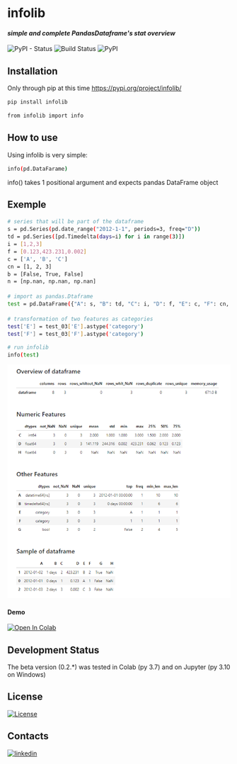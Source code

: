 # infolib
#### _simple and complete PandasDataframe's stat overview_
![PyPI - Status](https://img.shields.io/pypi/status/infolib) ![Build Status](https://img.shields.io/badge/python-3.7%20%7C%203.8%20%7C%203.9%20%7C%203.10-blue) ![PyPI](https://img.shields.io/pypi/v/infolib)

## Installation

Only through pip at this time
https://pypi.org/project/infolib/


```sh
pip install infolib
```
```sh
from infolib import info
```
## How to use

Using infolib is very simple:
```sh
info(pd.DataFarame)
```
info() takes 1 positional argument and expects pandas DataFrame object

## Exemple

```sh
# series that will be part of the dataframe
s = pd.Series(pd.date_range("2012-1-1", periods=3, freq="D"))
td = pd.Series([pd.Timedelta(days=i) for i in range(3)])
i = [1,2,3]
f = [0.123,423.231,0.002]
c = ['A', 'B', 'C']
cn = [1, 2, 3]
b = [False, True, False]
n = [np.nan, np.nan, np.nan]

# import as pandas.Dtaframe
test = pd.DataFrame({"A": s, "B": td, "C": i, "D": f, "E": c, "F": cn, "G": b, "H": n})

# transformation of two features as categories
test['E'] = test_03['E'].astype('category')
test['F'] = test_03['F'].astype('category')
```

```sh
# run infolib
info(test)
```

![Infolib output](https://raw.githubusercontent.com/AntonelloManenti/infolib/main/tests/output_infolib.PNG)

#### Demo
[![Open In Colab](https://colab.research.google.com/assets/colab-badge.svg)](https://colab.research.google.com/drive/1KTI7CwP_E7IJod_WiD0PT31MaRBdhiki?usp=sharing)


## Development Status

The beta version (0.2.*) was tested in Colab (py 3.7)
and on Jupyter (py 3.10 on Windows)

## License
[![License](https://img.shields.io/badge/License-MIT-blue.svg)](https://github.com/AntonelloManenti/infolib/blob/main/LICENSE)

## Contacts

[![linkedin](https://img.shields.io/badge/LinkedIn-0077B5?style=for-the-badge&logo=linkedin&logoColor=white)](https://www.linkedin.com/in/antonello-manenti/)

[//]: # (These are reference links used in the body of this note and get stripped out when the markdown processor does its job. There is no need to format nicely because it shouldn't be seen. Thanks SO - http://stackoverflow.com/questions/4823468/store-comments-in-markdown-syntax)

   [License]:<https://github.com/AntonelloManenti/infolib/blob/main/LICENSE>
   [linkedin]:<https://www.linkedin.com/in/antonello-manenti/>

